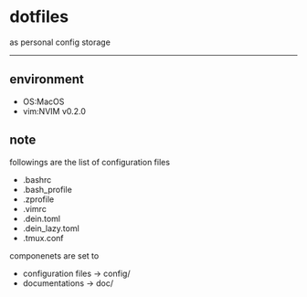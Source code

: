 # dotfiles

as personal config storage

---

## environment

- OS:MacOS
- vim:NVIM v0.2.0

## note

followings are the list of configuration files

- .bashrc
- .bash_profile
- .zprofile
- .vimrc
- .dein.toml
- .dein_lazy.toml
- .tmux.conf

componenets are set to

- configuration files -> config/
- documentations -> doc/
